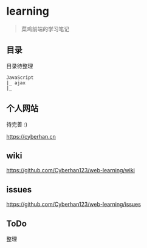 # learning  

> 菜鸡前端的学习笔记

## 目录

目录待整理

```
JavaScript
|_ ajax
|_ 
```

## 个人网站  

待完善 :)

https://cyberhan.cn

## wiki  

https://github.com/Cyberhan123/web-learning/wiki

## issues  

https://github.com/Cyberhan123/web-learning/issues

## ToDo

整理